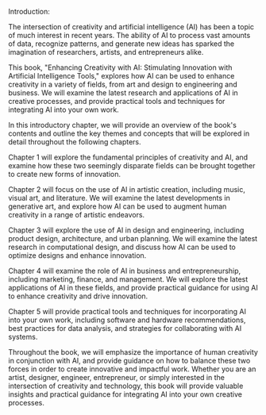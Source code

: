 Introduction:

The intersection of creativity and artificial intelligence (AI) has been a topic of much interest in recent years. The ability of AI to process vast amounts of data, recognize patterns, and generate new ideas has sparked the imagination of researchers, artists, and entrepreneurs alike.

This book, "Enhancing Creativity with AI: Stimulating Innovation with Artificial Intelligence Tools," explores how AI can be used to enhance creativity in a variety of fields, from art and design to engineering and business. We will examine the latest research and applications of AI in creative processes, and provide practical tools and techniques for integrating AI into your own work.

In this introductory chapter, we will provide an overview of the book's contents and outline the key themes and concepts that will be explored in detail throughout the following chapters.

Chapter 1 will explore the fundamental principles of creativity and AI, and examine how these two seemingly disparate fields can be brought together to create new forms of innovation.

Chapter 2 will focus on the use of AI in artistic creation, including music, visual art, and literature. We will examine the latest developments in generative art, and explore how AI can be used to augment human creativity in a range of artistic endeavors.

Chapter 3 will explore the use of AI in design and engineering, including product design, architecture, and urban planning. We will examine the latest research in computational design, and discuss how AI can be used to optimize designs and enhance innovation.

Chapter 4 will examine the role of AI in business and entrepreneurship, including marketing, finance, and management. We will explore the latest applications of AI in these fields, and provide practical guidance for using AI to enhance creativity and drive innovation.

Chapter 5 will provide practical tools and techniques for incorporating AI into your own work, including software and hardware recommendations, best practices for data analysis, and strategies for collaborating with AI systems.

Throughout the book, we will emphasize the importance of human creativity in conjunction with AI, and provide guidance on how to balance these two forces in order to create innovative and impactful work. Whether you are an artist, designer, engineer, entrepreneur, or simply interested in the intersection of creativity and technology, this book will provide valuable insights and practical guidance for integrating AI into your own creative processes.
